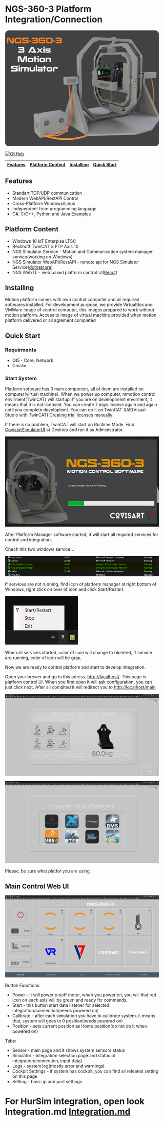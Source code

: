 # NGS-360-3 Platform Integration/Connection

![NGS-360-3](images/NGS-360-3-v2.png "Optional title")

[![GitHub](https://img.shields.io/github/license/COVISART/NGS_Platform_Qt_Example?color=orange&style=for-the-badge)](https://github.com/COVISART/NGS_Platform_Qt_Example)


| [Features](#features) | [Platform Content](#platform-content) | [Installing](#installing) | [Quick Start](#quick-start) |
|---|---|---|---|

## Features
- Standart TCP/UDP communication
- Modern WebAPI/RestAPI Control
- Cross-Platform Windows/Linux
- Independent from programming language
- C#, C/C++, Python and Java Examples

## Platform Content
- Windows 10 IoT Enterpise LTSC
- Beckhoff TwinCAT 3 PTP Axis 10
- NGS Simulator Service - Motion and Communication system manager service(working on Windows)
- NGS Simulator WebAPI/RestAPI - remote api for NGS Simulator Service([dotnetcore](https://github.com/dotnet/core))
- NGS Web UI - web based platform control UI([React](https://github.com/facebook/react))

## Installing
Motion platform comes with own control computer and all required softwares installed. For development purpose, we provide VirtualBox and VMWare Image of control computer, this images prepared to work without motion platform. Access to image of virtual machine provided when motion platform delivered or all agrement completed

## Quick Start

### Requirments
- Qt5 - Core, Network
- Cmake

### Start System

Platform software has 3 main component, all of them are installed on computer(virtual machine). When we power up computer, mmotion control envirment(TwinCAT) will startup. 
If you are on developlment envirment, it means that it is not licensed. You can create 7 days license again and again until you complete developlemt. You can do it on TwinCAT XAE(Visual Studio with TwinCAT) [Creating trial licenses manually](https://infosys.beckhoff.com/english.php?content=../content/1033/tc3_licensing/3510308491.html)

If there is no problem, TwinCAT will start on Runtime Mode. Find [CovisartSimulatorUI]() at Desktop and run it as Administrator.

![StartUp](images/StartUp.png)

After Platform Manager software started, it will start all required services for control and integration. 

Chech this two windows service...

![StartUp](images/Service.png)

If services are not running, find icon of platform manager at right bottom of Windows, right click on over of icon and click Start/Restart.

![StartUp](images/start.png)

When all services started, color of icon will change to blue/red, if service are running, color of icon will be gray.  

Now we are ready to control platform and start to develop integration. 

Open your brower and go to this adress. [http://localhost/](http://localhost/). This page is platform control UI. When you first open it will ask configuration, you can just click next. After all complted it will redirect you to [http://localhost/main](http://localhost/main)

![StartUp](images/WebUI_Page1.png)

![StartUp](images/WebUI_Page2.png)

Please, be sure what platfor you are using. 

## Main Control Web UI

![StartUp](images/WebUI_Main.png)

Button Functions:
- Power - it will power on/off motor, when you power on, you will that red icon on each axis will be green and ready for commands.
- Start - this button start data listener for selected integration/connection(needs powered on)
- Calibrate - after each simulation you have to calibrate system. it means that, system will goes to 0 position(needs powered on)
- Position - sets current position as Home position(do not do it when powered on)

Tabs:

- Sensor - main page and it shows system sensors status
- Simulator - integration selection page and status of integration(connection, input data)
- Logs - system log(mostly error and warnings)
- Cockpit Settings - if system has cockpit, you can find all releated setting on this page
- Setting - basic ip and port settings

# For HurSim integration, open look Integration.md [Integration.md](Integration.md)